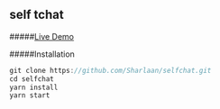 ## self tchat

#####[Live Demo](https://sharlaan.github.io/selfchat/)

#####Installation
```js
git clone https://github.com/Sharlaan/selfchat.git
cd selfchat
yarn install
yarn start
```
